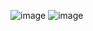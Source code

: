 ![image](https://github.com/user-attachments/assets/80e01433-8185-4b92-adfb-6159fb7b50b1)
![image](https://github.com/user-attachments/assets/92edddd9-ab41-464b-91b8-f784c14ca08f)
